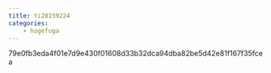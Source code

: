 ```yaml
---
title: ti28159224
categories:
    - hogefuga
---
```

79e0fb3eda4f01e7d9e430f01608d33b32dca94dba82be5d42e81f167f35fcea